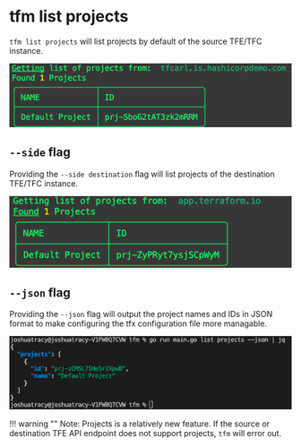 # tfm list projects


`tfm list projects` will list projects by default of the source TFE/TFC instance.

![list_projects](../images/list_projects_src.png)


## `--side` flag
Providing the `--side destination` flag will list projects of the destination TFE/TFC instance.

![list_projects](../images/list_projects_dst.png)

## `--json` flag
Providing the `--json` flag will output the project names and IDs in JSON format to make configuring the tfx configuration file more managable.

![list_projects_json](../images/list_projects_json.png)









!!! warning ""
    Note: Projects is a relatively new feature. If the source or destination TFE API endpoint does not support projects, `tfm` will error out. 

